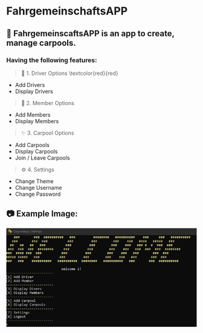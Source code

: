 # FahrgemeinschaftsAPP

## 🚌 FahrgemeinscaftsAPP is an app to create, manage carpools.

### Having the following features:


> 🔰 1. Driver Options \textcolor{red}{red}
- Add Drivers
- Display Drivers

> 🧍 2. Member Options
- Add Members
- Display Members
> ✨ 3. Carpool Options
- Add Carpools
- Display Carpools
- Join / Leave Carpools
> ⚙️ 4. Settings
 - Change Theme
 - Change Username
 - Change Password

## 📷 Example Image:
![This is an image](https://github.com/JonasBundschuh/FahrgemeinschaftsAPP/blob/main/Assets/bCa9LT0.png?raw=true)
